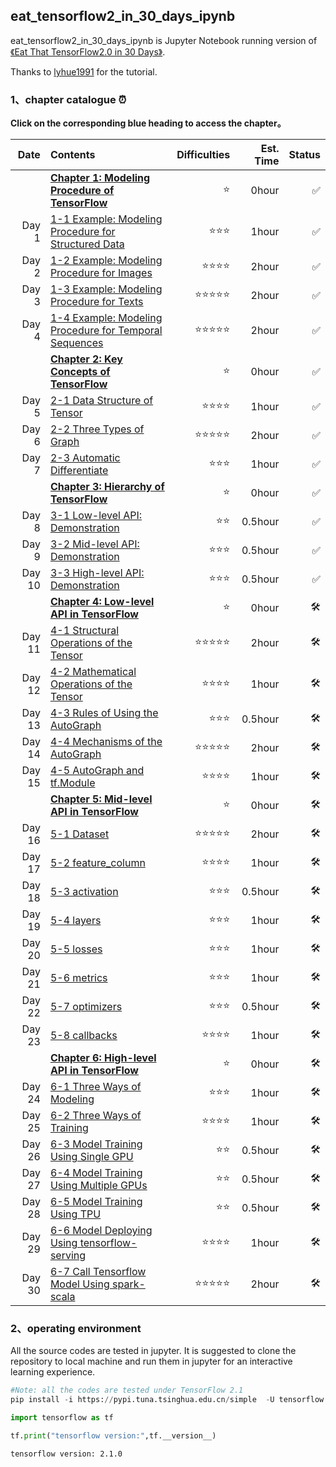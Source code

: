 ## eat_tensorflow2_in_30_days_ipynb

eat_tensorflow2_in_30_days_ipynb is Jupyter Notebook running version of [《Eat That TensorFlow2.0 in 30 Days》](https://github.com/lyhue1991/eat_tensorflow2_in_30_days/tree/english).
  
Thanks to [lyhue1991](https://github.com/lyhue1991) for the tutorial.


### 1、chapter catalogue ⏰

**Click on the corresponding blue heading to access the chapter。**

|Date |Contents                                                       | Difficulties   | Est. Time | Status|
|----:|:--------------------------------------------------------------|-----------:|----------:|-----:|
|&nbsp;|[**Chapter 1: Modeling Procedure of TensorFlow**](Chapter%201%20Modeling%20Procedure%20of%20TensorFlow/Chapter1.md)    |⭐️   |   0hour   |✅    |
|Day 1 |  [1-1 Example: Modeling Procedure for Structured Data](Chapter%201%20Modeling%20Procedure%20of%20TensorFlow/1-1Example_Modeling_Procedure_for_Structured_Data.ipynb)    | ⭐️⭐️⭐️ |   1hour    |✅    |
|Day 2 |[1-2 Example: Modeling Procedure for Images](Chapter%201%20Modeling%20Procedure%20of%20TensorFlow/1-2Example_Modeling_Procedure_for_Images.ipynb)    | ⭐️⭐️⭐️⭐️  |   2hour    |✅    |
|Day 3 |  [1-3 Example: Modeling Procedure for Texts](Chapter%201%20Modeling%20Procedure%20of%20TensorFlow/1-3Example_Modeling_Procedure_for_Texts.ipynb)   | ⭐️⭐️⭐️⭐️⭐️  |   2hour    |✅    |
|Day 4 |  [1-4 Example: Modeling Procedure for Temporal Sequences](Chapter%201%20Modeling%20Procedure%20of%20TensorFlow/1-4Example_Modeling_Procedure_for_Temporal_Sequences.ipynb)   | ⭐️⭐️⭐️⭐️⭐️  |   2hour    |✅    |
|&nbsp;    |[**Chapter 2: Key Concepts of TensorFlow**](Chapter%202%20Key%20Concepts%20of%20TensorFlow/Chapter2.md)  | ⭐️  |  0hour |✅  |
|Day 5 |  [2-1 Data Structure of Tensor](Chapter%202%20Key%20Concepts%20of%20TensorFlow/2-1Data_Structure.ipynb)  | ⭐️⭐️⭐️⭐️   |   1hour    |✅    |
|Day 6 |  [2-2 Three Types of Graph](Chapter%202%20Key%20Concepts%20of%20TensorFlow/2-2Three_Types_of_Graph.ipynb)  | ⭐️⭐️⭐️⭐️⭐️   |   2hour    |✅    |
|Day 7 |  [2-3 Automatic Differentiate](Chapter%202%20Key%20Concepts%20of%20TensorFlow/2-3Automatic_Differentiate.ipynb)  | ⭐️⭐️⭐️   |   1hour    |✅    |
|&nbsp; |[**Chapter 3: Hierarchy of TensorFlow**](Chapter%203%20Hierarchy%20of%20TensorFlow/Chapter3.md) |   ⭐️  |  0hour   |✅  |
|Day 8 |  [3-1 Low-level API: Demonstration](Chapter%203%20Hierarchy%20of%20TensorFlow/3-1Low-level_API_Demonstration.ipynb)   | ⭐️⭐️   |   0.5hour    |✅   |
|Day 9 |  [3-2 Mid-level API: Demonstration](Chapter%203%20Hierarchy%20of%20TensorFlow/3-2Mid-level_API_Demonstration.ipynb)   | ⭐️⭐️⭐️   |   0.5hour    |✅  |
|Day 10 |  [3-3 High-level API: Demonstration](Chapter%203%20Hierarchy%20of%20TensorFlow/3-3High-level_API_Demonstration.ipynb)  | ⭐️⭐️⭐️   |   0.5hour    |✅  |
|&nbsp; |[**Chapter 4: Low-level API in TensorFlow**](./四、TensorFlow的低阶API.md) |⭐️    | 0hour|🛠️  |
|Day 11|  [4-1 Structural Operations of the Tensor](./4-1,张量的结构操作.md)  | ⭐️⭐️⭐️⭐️⭐️   |   2hour    |🛠️   |
|Day 12|  [4-2 Mathematical Operations of the Tensor](./4-2,张量的数学运算.md)   | ⭐️⭐️⭐️⭐️   |   1hour    |🛠️  |
|Day 13|  [4-3 Rules of Using the AutoGraph](./4-3,AutoGraph的使用规范.md)| ⭐️⭐️⭐️   |   0.5hour    |🛠️  |
|Day 14|  [4-4 Mechanisms of the AutoGraph](./4-4,AutoGraph的机制原理.md)    | ⭐️⭐️⭐️⭐️⭐️   |   2hour    |🛠️  |
|Day 15|  [4-5 AutoGraph and tf.Module](./4-5,AutoGraph和tf.Module.md)  | ⭐️⭐️⭐️⭐️   |   1hour    |🛠️  |
|&nbsp; |[**Chapter 5: Mid-level API in TensorFlow**](./五、TensorFlow的中阶API.md) |  ⭐️  | 0hour|🛠️ |
|Day 16|  [5-1 Dataset](./5-1,数据管道Dataset.md)   | ⭐️⭐️⭐️⭐️⭐️   |   2hour    |🛠️  |
|Day 17|  [5-2 feature_column](./5-2,特征列feature_column.md)   | ⭐️⭐️⭐️⭐️   |   1hour    |🛠️  |
|Day 18|  [5-3 activation](./5-3,激活函数activation.md)    | ⭐️⭐️⭐️   |   0.5hour    |🛠️   |
|Day 19|  [5-4 layers](./5-4,模型层layers.md)  | ⭐️⭐️⭐️   |   1hour    |🛠️  |
|Day 20|  [5-5 losses](./5-5,损失函数losses.md)    | ⭐️⭐️⭐️   |   1hour    |🛠️  |
|Day 21|  [5-6 metrics](./5-6,评估指标metrics.md)    | ⭐️⭐️⭐️   |   1hour    |🛠️   |
|Day 22|  [5-7 optimizers](./5-7,优化器optimizers.md)    | ⭐️⭐️⭐️   |   0.5hour    |🛠️   |
|Day 23|  [5-8 callbacks](./5-8,回调函数callbacks.md)   | ⭐️⭐️⭐️⭐️   |   1hour    |🛠️   |
|&nbsp; |[**Chapter 6: High-level API in TensorFlow**](./六、TensorFlow的高阶API.md)|    ⭐️ | 0hour|🛠️  |
|Day 24|  [6-1 Three Ways of Modeling](./6-1,构建模型的3种方法.md)   | ⭐️⭐️⭐️   |   1hour    |🛠️ |
|Day 25|  [6-2 Three Ways of Training](./6-2,训练模型的3种方法.md)  | ⭐️⭐️⭐️⭐️   |   1hour    |🛠️   |
|Day 26|  [6-3 Model Training Using Single GPU](./6-3,使用单GPU训练模型.md)    | ⭐️⭐️   |   0.5hour    |🛠️   |
|Day 27|  [6-4 Model Training Using Multiple GPUs](./6-4,使用多GPU训练模型.md)    | ⭐️⭐️   |   0.5hour    |🛠️  |
|Day 28|  [6-5 Model Training Using TPU](./6-5,使用TPU训练模型.md)   | ⭐️⭐️   |   0.5hour    |🛠️  |
|Day 29| [6-6 Model Deploying Using tensorflow-serving](./6-6,使用tensorflow-serving部署模型.md) | ⭐️⭐️⭐️⭐️| 1hour |🛠️   |
|Day 30| [6-7 Call Tensorflow Model Using spark-scala](./6-7,使用spark-scala调用tensorflow模型.md) | ⭐️⭐️⭐️⭐️⭐️|2hour|🛠️  |

### 2、operating environment


All the source codes are tested in jupyter. It is suggested to clone the repository to local machine and run them in jupyter for an interactive learning experience.

```python
#Note: all the codes are tested under TensorFlow 2.1
pip install -i https://pypi.tuna.tsinghua.edu.cn/simple  -U tensorflow
```

```python
import tensorflow as tf

tf.print("tensorflow version:",tf.__version__)
```

```
tensorflow version: 2.1.0
```
